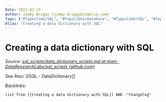 ```yaml
---
Date: 2022-02-13
Author: Jimmy Briggs <jimmy.briggs@jimbrig.com>
Tags: ["#Type/Code/SQL", "#Topic/Dev/Database", "#Type/Code/SQL", "#Topic/Dev/Database"]
Alias: "Creating a data dictionary with SQL"
---
```


# Creating a data dictionary with SQL

*Source: [sql_scripts/data_dictionary_scripts.md at main · DataResearchLabs/sql_scripts (github.com)](https://github.com/DataResearchLabs/sql_scripts/blob/main/data_dictionary_scripts.md)*

See Also: [[SQL - DataDictionary]]

*Backlinks:*

```dataview
list from [[Creating a data dictionary with SQL]] AND -"Changelog"
```